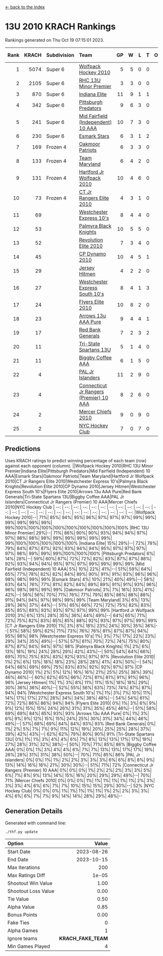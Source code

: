 [<- back to the index](readme.md)
# 13U 2010 KRACH Rankings
Rankings generated on Thu Oct 19 07:15:01 2023.

Rank|KRACH|Subdivision|Team|GP|W|L|T|OTW|OTL|SoS|Exp Wins|Win Diff
---:|---:|:---|:---|---:|---:|---:|---:|---:|---:|---:|---:|---:
1|5074|Super 6|[Wolfpack Hockey 2010](https://gamesheetstats.com/seasons/3664/teams/140960/schedule)|5|5|0|0|0|0|133|5.8|-0.0
2|2105|Super 6|[RHC 13U Minor Premier](https://gamesheetstats.com/seasons/3664/teams/140959/schedule)|3|3|0|0|1|0|83|3.8|-0.0
3|870|Super 6|[Indiana Elite](https://gamesheetstats.com/seasons/3664/teams/144350/schedule)|11|9|1|1|0|0|156|10.4|0.0
4|342|Super 6|[Pittsburgh Predators](https://gamesheetstats.com/seasons/3664/teams/140974/schedule)|9|6|3|0|0|0|308|6.9|0.0
5|241|Super 6|[Mid Fairfield (Independent) 10 AAA](https://gamesheetstats.com/seasons/3664/teams/140956/schedule)|10|7|3|0|1|0|958|7.8|-0.0
6|230|Super 6|[Esmark Stars](https://gamesheetstats.com/seasons/3664/teams/140972/schedule)|6|3|1|2|0|0|270|4.9|0.0
7|169|Frozen 4|[Oakmoor Patriots](https://gamesheetstats.com/seasons/3664/teams/162748/schedule)|6|3|3|0|0|0|350|3.9|0.0
8|133|Frozen 4|[Team Maryland](https://gamesheetstats.com/seasons/3664/teams/140976/schedule)|6|4|2|0|1|0|68|4.8|-0.0
9|131|Frozen 4|[Hartford Jr Wolfpack 2010](https://gamesheetstats.com/seasons/3664/teams/140957/schedule)|10|4|6|0|0|2|1363|4.8|-0.0
10|73|Frozen 4|[CT Jr Rangers Elite 2010](https://gamesheetstats.com/seasons/3664/teams/140955/schedule)|4|3|1|0|0|0|27|3.9|0.0
11|69||[Westchester Express 10's](https://gamesheetstats.com/seasons/3664/teams/140967/schedule)|8|4|4|0|0|0|313|4.8|-0.0
12|53||[Palmyra Black Knights](https://gamesheetstats.com/seasons/3664/teams/140973/schedule)|10|5|5|0|0|0|72|5.9|0.0
13|52||[Revolution Elite 2010](https://gamesheetstats.com/seasons/3664/teams/140975/schedule)|7|3|4|0|0|0|737|3.9|0.0
14|45||[CP Dynamo 2010](https://gamesheetstats.com/seasons/3664/teams/140968/schedule)|10|4|5|1|0|1|109|5.4|0.0
15|29||[Jersey Hitmen](https://gamesheetstats.com/seasons/3664/teams/140961/schedule)|4|2|2|0|0|0|94|2.9|0.0
16|27||[Westchester Express South 10's](https://gamesheetstats.com/seasons/3664/teams/140971/schedule)|8|4|1|3|0|0|35|6.4|0.0
17|24||[Flyers Elite 2010](https://gamesheetstats.com/seasons/3664/teams/140963/schedule)|10|8|2|0|0|0|9|8.9|0.0
18|23||[Arrows 13u AAA Pure](https://gamesheetstats.com/seasons/3664/teams/140965/schedule)|9|4|4|1|0|0|34|5.4|0.0
19|17||[Red Bank Generals](https://gamesheetstats.com/seasons/3664/teams/140962/schedule)|7|2|3|2|0|1|70|3.9|0.0
20|11||[Tri-State Spartans 13U](https://gamesheetstats.com/seasons/3664/teams/144349/schedule)|5|1|4|0|1|0|234|1.9|0.0
21|11||[Biggby Coffee AAA](https://gamesheetstats.com/seasons/3664/teams/144347/schedule)|6|1|5|0|0|1|325|1.9|0.0
22|4||[PAL Jr Islanders](https://gamesheetstats.com/seasons/3664/teams/140969/schedule)|11|2|9|0|0|0|23|2.9|0.0
23|4||[Connecticut Jr Rangers (Premier) 10 AAA](https://gamesheetstats.com/seasons/3664/teams/140958/schedule)|8|2|6|0|0|0|27|2.9|0.0
24|2||[Mercer Chiefs 2010](https://gamesheetstats.com/seasons/3664/teams/140964/schedule)|9|0|9|0|0|0|34|0.9|0.0
25|2||[NYC Hockey Club](https://gamesheetstats.com/seasons/3664/teams/140966/schedule)|7|0|7|0|0|0|80|0.9|0.0

## Predictions
Uses KRACH ratings to predict winning percentage of each team (row) against each opponent (column).
||Wolfpack Hockey 2010|RHC 13U Minor Premier|Indiana Elite|Pittsburgh Predators|Mid Fairfield (Independent) 10 AAA|Esmark Stars|Oakmoor Patriots|Team Maryland|Hartford Jr Wolfpack 2010|CT Jr Rangers Elite 2010|Westchester Express 10's|Palmyra Black Knights|Revolution Elite 2010|CP Dynamo 2010|Jersey Hitmen|Westchester Express South 10's|Flyers Elite 2010|Arrows 13u AAA Pure|Red Bank Generals|Tri-State Spartans 13U|Biggby Coffee AAA|PAL Jr Islanders|Connecticut Jr Rangers (Premier) 10 AAA|Mercer Chiefs 2010|NYC Hockey Club
| --: | --: | --: | --: | --: | --: | --: | --: | --: | --: | --: | --: | --: | --: | --: | --: | --: | --: | --: | --: | --: | --: | --: | --: | --: | --: 
|Wolfpack Hockey 2010|--| 71%| 85%| 94%| 95%| 96%| 97%| 97%| 97%| 99%| 99%| 99%| 99%| 99%| 99%| 99%|100%|100%|100%|100%|100%|100%|100%|100%|100%
|RHC 13U Minor Premier| 29%|--| 71%| 86%| 90%| 90%| 93%| 94%| 94%| 97%| 97%| 98%| 98%| 98%| 99%| 99%| 99%| 99%| 99%| 99%|100%|100%|100%|100%|100%
|Indiana Elite| 15%| 29%|--| 72%| 78%| 79%| 84%| 87%| 87%| 92%| 93%| 94%| 94%| 95%| 97%| 97%| 97%| 97%| 98%| 99%| 99%| 99%|100%|100%|100%
|Pittsburgh Predators|  6%| 14%| 28%|--| 59%| 60%| 67%| 72%| 72%| 82%| 83%| 87%| 87%| 88%| 92%| 93%| 94%| 94%| 95%| 97%| 97%| 99%| 99%| 99%| 99%
|Mid Fairfield (Independent) 10 AAA|  5%| 10%| 22%| 41%|--| 51%| 59%| 64%| 65%| 77%| 78%| 82%| 82%| 84%| 89%| 90%| 91%| 91%| 93%| 96%| 96%| 98%| 98%| 99%| 99%
|Esmark Stars|  4%| 10%| 21%| 40%| 49%|--| 58%| 63%| 64%| 76%| 77%| 81%| 82%| 84%| 89%| 89%| 91%| 91%| 93%| 96%| 96%| 98%| 98%| 99%| 99%
|Oakmoor Patriots|  3%|  7%| 16%| 33%| 41%| 42%|--| 56%| 56%| 70%| 71%| 76%| 77%| 79%| 85%| 86%| 88%| 88%| 91%| 94%| 94%| 97%| 98%| 99%| 99%
|Team Maryland|  3%|  6%| 13%| 28%| 36%| 37%| 44%|--| 51%| 65%| 66%| 72%| 72%| 75%| 82%| 83%| 85%| 85%| 89%| 93%| 93%| 97%| 97%| 99%| 99%
|Hartford Jr Wolfpack 2010|  3%|  6%| 13%| 28%| 35%| 36%| 44%| 49%|--| 64%| 65%| 71%| 72%| 75%| 82%| 83%| 85%| 85%| 88%| 92%| 93%| 97%| 97%| 99%| 99%
|CT Jr Rangers Elite 2010|  1%|  3%|  8%| 18%| 23%| 24%| 30%| 35%| 36%|--| 51%| 58%| 59%| 62%| 71%| 73%| 76%| 76%| 81%| 87%| 87%| 94%| 95%| 98%| 98%
|Westchester Express 10's|  1%|  3%|  7%| 17%| 22%| 23%| 29%| 34%| 35%| 49%|--| 57%| 57%| 61%| 70%| 72%| 74%| 75%| 80%| 87%| 87%| 94%| 94%| 97%| 98%
|Palmyra Black Knights|  1%|  2%|  6%| 13%| 18%| 19%| 24%| 28%| 29%| 42%| 43%|--| 50%| 54%| 64%| 66%| 69%| 70%| 75%| 83%| 83%| 92%| 93%| 97%| 97%
|Revolution Elite 2010|  1%|  2%|  6%| 13%| 18%| 18%| 23%| 28%| 28%| 41%| 43%| 50%|--| 54%| 64%| 66%| 69%| 69%| 75%| 83%| 83%| 92%| 92%| 97%| 97%
|CP Dynamo 2010|  1%|  2%|  5%| 12%| 16%| 16%| 21%| 25%| 25%| 38%| 39%| 46%| 46%|--| 60%| 62%| 65%| 66%| 72%| 81%| 81%| 91%| 91%| 96%| 96%
|Jersey Hitmen|  1%|  1%|  3%|  8%| 11%| 11%| 15%| 18%| 18%| 29%| 30%| 36%| 36%| 40%|--| 52%| 55%| 56%| 63%| 73%| 74%| 87%| 87%| 94%| 94%
|Westchester Express South 10's|  1%|  1%|  3%|  7%| 10%| 11%| 14%| 17%| 17%| 27%| 28%| 34%| 34%| 38%| 48%|--| 54%| 54%| 61%| 72%| 72%| 86%| 86%| 94%| 94%
|Flyers Elite 2010|  0%|  1%|  3%|  6%|  9%|  9%| 12%| 15%| 15%| 24%| 26%| 31%| 31%| 35%| 45%| 46%|--| 51%| 58%| 69%| 69%| 84%| 85%| 93%| 93%
|Arrows 13u AAA Pure|  0%|  1%|  3%|  6%|  9%|  9%| 12%| 15%| 15%| 24%| 25%| 30%| 31%| 34%| 44%| 46%| 49%|--| 57%| 68%| 69%| 84%| 84%| 93%| 93%
|Red Bank Generals|  0%|  1%|  2%|  5%|  7%|  7%|  9%| 11%| 12%| 19%| 20%| 25%| 25%| 28%| 37%| 39%| 42%| 43%|--| 62%| 62%| 79%| 80%| 90%| 91%
|Tri-State Spartans 13U|  0%|  1%|  1%|  3%|  4%|  4%|  6%|  7%|  8%| 13%| 13%| 17%| 17%| 19%| 27%| 28%| 31%| 32%| 38%|--| 50%| 70%| 71%| 85%| 86%
|Biggby Coffee AAA|  0%|  0%|  1%|  3%|  4%|  4%|  6%|  7%|  7%| 13%| 13%| 17%| 17%| 19%| 26%| 28%| 31%| 31%| 38%| 50%|--| 70%| 71%| 85%| 86%
|PAL Jr Islanders|  0%|  0%|  1%|  1%|  2%|  2%|  3%|  3%|  3%|  6%|  6%|  8%|  8%|  9%| 13%| 14%| 16%| 16%| 21%| 30%| 30%|--| 51%| 71%| 72%
|Connecticut Jr Rangers (Premier) 10 AAA|  0%|  0%|  0%|  1%|  2%|  2%|  2%|  3%|  3%|  5%|  6%|  7%|  8%|  9%| 13%| 14%| 15%| 16%| 20%| 29%| 29%| 49%|--| 70%| 71%
|Mercer Chiefs 2010|  0%|  0%|  0%|  1%|  1%|  1%|  1%|  1%|  1%|  2%|  3%|  3%|  3%|  4%|  6%|  6%|  7%|  7%| 10%| 15%| 15%| 29%| 30%|--| 52%
|NYC Hockey Club|  0%|  0%|  0%|  1%|  1%|  1%|  1%|  1%|  1%|  2%|  2%|  3%|  3%|  4%|  6%|  6%|  7%|  7%|  9%| 14%| 14%| 28%| 29%| 48%|--

## Generation Details

Generated with command line:
```
./thf.py update
```

| Option | Value |
| :----- | ----: |
| Start Date | 2023-08-26 |
| End Date | 2023-10-15 |
| Max Iterations | 200 |
| Max Ratings Diff | 1e-05 |
| Shootout Win Value | 1.00 |
| Shootout Loss Value | 0.00 |
| Tie Value | 0.50 |
| Alpha Value | 0.85 |
| Bonus Points | 0.00 |
| Fake Ties | 0 |
| Alpha Games | 1 |
| Ignore teams | __KRACH_FAKE_TEAM__ |
| Min Games Played | 4 |


